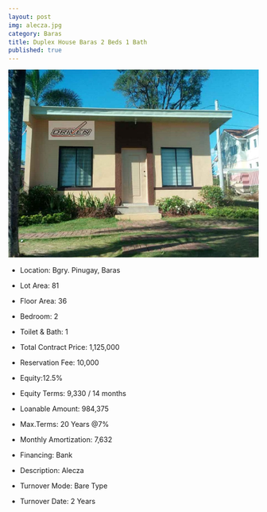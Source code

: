 ```yaml
---
layout: post
img: alecza.jpg
category: Baras
title: Duplex House Baras 2 Beds 1 Bath
published: true
---
```


<span class="image featured"><img src="/images/alecza1.jpg" alt=""></span>

- Location: Bgry. Pinugay, Baras
- Lot Area: 81
- Floor Area: 36
- Bedroom: 2
- Toilet & Bath: 1


- Total Contract Price: 1,125,000
- Reservation Fee: 10,000
- Equity:12.5%
- Equity Terms: 9,330 / 14 months
- Loanable Amount: 984,375
- Max.Terms: 20 Years @7%
- Monthly Amortization: 7,632
- Financing: Bank

- Description: Alecza
- Turnover Mode: Bare Type
- Turnover Date: 2 Years